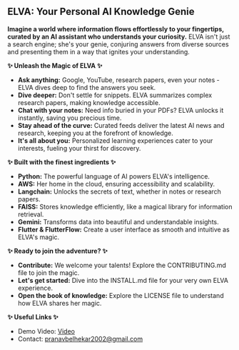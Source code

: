 ##   ELVA: Your Personal AI Knowledge Genie 

**Imagine a world where information flows effortlessly to your fingertips, curated by an AI assistant who understands your curiosity.** ELVA isn't just a search engine; she's your genie, conjuring answers from diverse sources and presenting them in a way that ignites your understanding.

**✨ Unleash the Magic of ELVA ✨**

* **Ask anything:** Google, YouTube, research papers, even your notes - ELVA dives deep to find the answers you seek.
* **Dive deeper:** Don't settle for snippets. ELVA summarizes complex research papers, making knowledge accessible.
* **Chat with your notes:** Need info buried in your PDFs? ELVA unlocks it instantly, saving you precious time.
* **Stay ahead of the curve:** Curated feeds deliver the latest AI news and research, keeping you at the forefront of knowledge.
* **It's all about you:** Personalized learning experiences cater to your interests, fueling your thirst for discovery.

**✨ Built with the finest ingredients ✨**

* **Python:** The powerful language of AI powers ELVA's intelligence.
* **AWS:** Her home in the cloud, ensuring accessibility and scalability.
* **Langchain:** Unlocks the secrets of text, whether in notes or research papers.
* **FAISS:** Stores knowledge efficiently, like a magical library for information retrieval.
* **Gemini:** Transforms data into beautiful and understandable insights.
* **Flutter & FlutterFlow:** Create a user interface as smooth and intuitive as ELVA's magic.

**✨ Ready to join the adventure? ✨**

* **Contribute:** We welcome your talents! Explore the CONTRIBUTING.md file to join the magic.
* **Let's get started:** Dive into the INSTALL.md file for your very own ELVA experience.
* **Open the book of knowledge:** Explore the LICENSE file to understand how ELVA shares her magic.

**✨ Useful Links ✨**

* Demo Video: [Video](https://drive.google.com/file/d/1Drz0RGL7-t8-DVshGh7liNPl5e1iv0VJ/view?usp=sharing)
* Contact: pranavbelhekar2002@gmail.com

